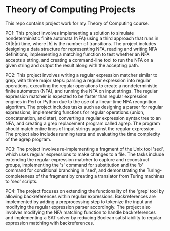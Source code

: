 # Theory of Computing Projects
This repo contains project work for my Theory of Computing course.

PC1: This project involves implementing a solution to simulate nondeterministic finite automata (NFA) using a third approach that runs in O(|δ|n) time, where |δ| is the number of transitions. The project includes designing a data structure for representing NFA, reading and writing NFA definitions, implementing a matching function to test whether an NFA accepts a string, and creating a command-line tool to run the NFA on a given string and output the result along with the accepting path.

PC2: This project involves writing a regular expression matcher similar to grep, with three major steps: parsing a regular expression into regular operations, executing the regular operations to create a nondeterministic finite automaton (NFA), and running the NFA on input strings. The regular expression matcher is expected to be faster than regular expression engines in Perl or Python due to the use of a linear-time NFA recognition algorithm. The project includes tasks such as designing a parser for regular expressions, implementing functions for regular operations (union, concatenation, and star), converting a regular expression syntax tree to an NFA, and creating a grep replacement program called agrep. The program should match entire lines of input strings against the regular expression. The project also includes running tests and evaluating the time complexity of the agrep program.

PC3: The project involves re-implementing a fragment of the Unix tool 'sed', which uses regular expressions to make changes to a file. The tasks include extending the regular expression matcher to capture and reconstruct groups, implementing the 's' command for substitution and the 'b' command for conditional branching in 'sed', and demonstrating the Turing-completeness of the fragment by creating a translator from Turing machines to 'sed' scripts.

PC4: The project focuses on extending the functionality of the 'grep' tool by allowing backreferences within regular expressions. Backreferences are implemented by adding a preprocessing step to tokenize the input and modifying the regular expression parser accordingly. The project also involves modifying the NFA matching function to handle backreferences and implementing a SAT solver by reducing Boolean satisfiability to regular expression matching with backreferences.
